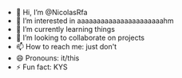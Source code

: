 - 👋 Hi, I’m @NicolasRfa
- 👀 I’m interested in aaaaaaaaaaaaaaaaaaaaaahm
- 🌱 I’m currently learning things
- 💞️ I’m looking to collaborate on projects
- 📫 How to reach me: just don't
- 😄 Pronouns: it/this
- ⚡ Fun fact: KYS

<!---
NicolasRfa/NicolasRfa is a ✨ special ✨ repository because its `README.md` (this file) appears on your GitHub profile.
You can click the Preview link to take a look at your changes.
--->
